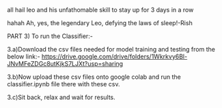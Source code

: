 all hail leo and his unfathomable skill to stay up for 3 days in a row

hahah Ah, yes, the legendary Leo, defying the laws of sleep!-Rish




PART 3) To run the Classifier:-

3.a)Download the csv files needed for model training and testing from the below link:- 
https://drive.google.com/drive/folders/1Wkrkvy6Bl-JNvMFeZDGc8utKjkS7LJXt?usp=sharing

3.b)Now upload these csv files onto google colab and run the classifier.ipynb file there with these csv.

3.c)Sit back, relax and wait for results.
